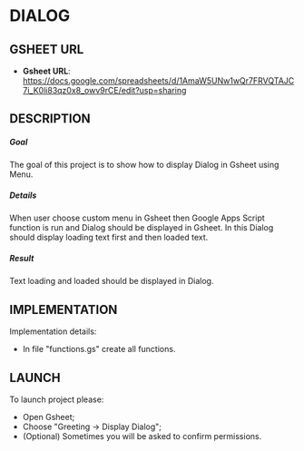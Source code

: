 DIALOG
======


GSHEET URL
----------

* **Gsheet URL**: https://docs.google.com/spreadsheets/d/1AmaW5UNw1wQr7FRVQTAJC7i_K0li83qz0x8_owv9rCE/edit?usp=sharing


DESCRIPTION
-----------

##### Goal
The goal of this project is to show how to display Dialog in Gsheet using Menu. 

##### Details
When user choose custom menu in Gsheet then Google Apps Script function is run and Dialog should be displayed in Gsheet.
In this Dialog should display loading text first and then loaded text.

##### Result 
Text loading and loaded should be displayed in Dialog.


IMPLEMENTATION
-----------

Implementation details:
* In file "functions.gs" create all functions.
  

LAUNCH
------

To launch project please:
* Open Gsheet;
* Choose "Greeting -> Display Dialog";
* (Optional) Sometimes you will be asked to confirm permissions.